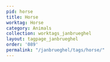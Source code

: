 ```yaml
---
pid: horse
title: Horse
worktag: Horse
category: Animals
collection: worktags_janbrueghel
layout: tagpage_janbrueghel
order: '089'
permalink: "/janbrueghel/tags/horse/"
---
```

